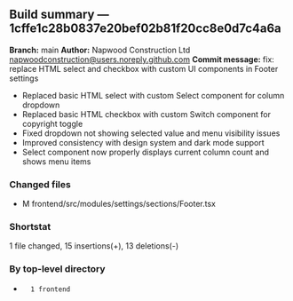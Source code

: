 ## Build summary — 1cffe1c28b0837e20bef02b81f20cc8e0d7c4a6a

**Branch:** main
**Author:** Napwood Construction Ltd <napwoodconstruction@users.noreply.github.com>
**Commit message:** fix: replace HTML select and checkbox with custom UI components in Footer settings

- Replaced basic HTML select with custom Select component for column dropdown
- Replaced basic HTML checkbox with custom Switch component for copyright toggle
- Fixed dropdown not showing selected value and menu visibility issues
- Improved consistency with design system and dark mode support
- Select component now properly displays current column count and shows menu items

### Changed files
 - M	frontend/src/modules/settings/sections/Footer.tsx

### Shortstat
 1 file changed, 15 insertions(+), 13 deletions(-)

### By top-level directory
 -       1 frontend
